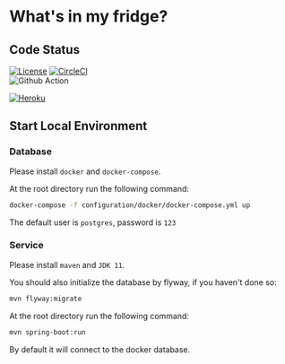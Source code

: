 # What's in my fridge?

## Code Status
[![License](https://img.shields.io/badge/license-Apache%202-4EB1BA.svg)](https://www.apache.org/licenses/LICENSE-2.0.html)
[![CircleCI](https://circleci.com/gh/Rugal/fridge.svg?style=svg)](https://circleci.com/gh/Rugal/fridge)  
![Github Action](https://github.com/Rugal/fridge/workflows/Java%20CI%20with%20Maven/badge.svg)  

[![Heroku](http://heroku-badge.herokuapp.com/?app=fridge-developmen&svg=1&root=/actuator/info)](https://fridge-development.herokuapp.com/actuator/info)

## Start Local Environment

### Database
Please install `docker` and `docker-compose`.  

At the root directory run the following command:  

```bash
docker-compose -f configuration/docker/docker-compose.yml up
```

The default user is `postgres`, password is `123`


### Service

Please install `maven` and `JDK 11`.  

You should also initialize the database by flyway, if you haven't done so:

```bash
mvn flyway:migrate
```

At the root directory run the following command:  
```bash
mvn spring-boot:run
```

By default it will connect to the docker database.  
